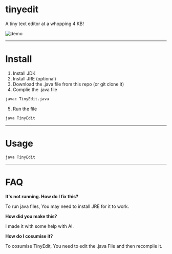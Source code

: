 # tinyedit
A tiny text editor at a whopping 4 KB!

![demo](https://github.com/user-attachments/assets/1b8201b8-c351-4693-84ae-a0f1391b2da2)

***

# Install

1. Install JDK
2. Install JRE (optional)
3. Download the .java file from this repo (or git clone it)
4. Complie the .java file
```sh
javac TinyEdit.java
```
5. Run the file
```sh
java TinyEdit
```

***

# Usage
```
java TinyEdit
```

***

# FAQ

**It's not running. How do I fix this?**

To run java files, You may need to install JRE for it to work.

**How did you make this?**

I made it with some help with AI.

**How do I cosumise it?**

To cosumise TinyEdit, You need to edit the .java File and then recomplie it.
